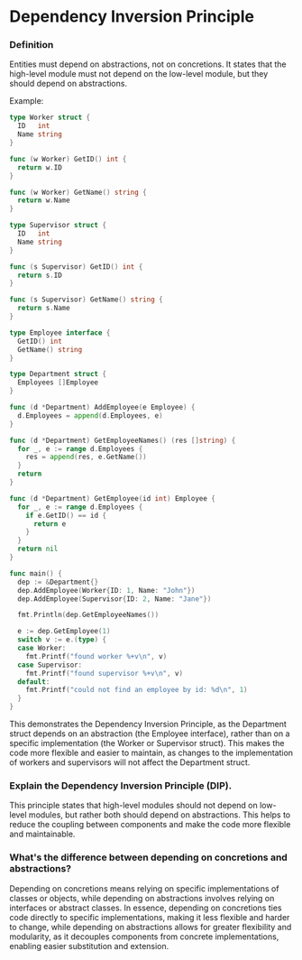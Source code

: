 # Dependency Inversion Principle

### Definition

Entities must depend on abstractions, not on concretions. It states that the high-level module must not depend on the low-level module, but they should depend on abstractions.

Example:


```go
type Worker struct {
  ID   int
  Name string
}

func (w Worker) GetID() int {
  return w.ID
}

func (w Worker) GetName() string {
  return w.Name
}

type Supervisor struct {
  ID   int
  Name string
}

func (s Supervisor) GetID() int {
  return s.ID
}

func (s Supervisor) GetName() string {
  return s.Name
}

type Employee interface {
  GetID() int
  GetName() string
}

type Department struct {
  Employees []Employee
}

func (d *Department) AddEmployee(e Employee) {
  d.Employees = append(d.Employees, e)
}

func (d *Department) GetEmployeeNames() (res []string) {
  for _, e := range d.Employees {
    res = append(res, e.GetName())
  }
  return
}

func (d *Department) GetEmployee(id int) Employee {
  for _, e := range d.Employees {
    if e.GetID() == id {
      return e
    }
  }
  return nil
}

func main() {
  dep := &Department{}
  dep.AddEmployee(Worker{ID: 1, Name: "John"})
  dep.AddEmployee(Supervisor{ID: 2, Name: "Jane"})

  fmt.Println(dep.GetEmployeeNames())

  e := dep.GetEmployee(1)
  switch v := e.(type) {
  case Worker:
    fmt.Printf("found worker %+v\n", v)
  case Supervisor:
    fmt.Printf("found supervisor %+v\n", v)
  default:
    fmt.Printf("could not find an employee by id: %d\n", 1)
  }
}
```

This demonstrates the Dependency Inversion Principle, as the Department struct depends on an abstraction (the Employee interface), rather than on a specific implementation (the Worker or Supervisor struct). This makes the code more flexible and easier to maintain, as changes to the implementation of workers and supervisors will not affect the Department struct.


### Explain the Dependency Inversion Principle (DIP).
This principle states that high-level modules should not depend on low-level modules, but rather both should depend on abstractions. This helps to reduce the coupling between components and make the code more flexible and maintainable.

### What's the difference between depending on concretions and abstractions?
Depending on concretions means relying on specific implementations of classes or objects, while depending on abstractions involves relying on interfaces or abstract classes. In essence, depending on concretions ties code directly to specific implementations, making it less flexible and harder to change, while depending on abstractions allows for greater flexibility and modularity, as it decouples components from concrete implementations, enabling easier substitution and extension.
